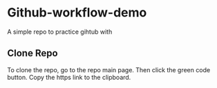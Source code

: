 # Github-workflow-demo
A simple repo to practice gihtub with

## Clone Repo
To clone the repo, go to the repo main page. Then click the green code button. Copy the https link to the clipboard.

